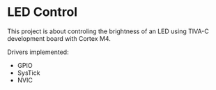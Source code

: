 
# LED Control

This project is about controling the brightness of an LED using TIVA-C development board 
with Cortex M4. 

Drivers implemented:
    
- GPIO
- SysTick
- NVIC
